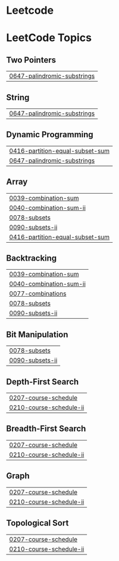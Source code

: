 # Leetcode
<!---LeetCode Topics Start-->
# LeetCode Topics
## Two Pointers
|  |
| ------- |
| [0647-palindromic-substrings](https://github.com/Pushpashri1010/Leetcode/tree/master/0647-palindromic-substrings) |
## String
|  |
| ------- |
| [0647-palindromic-substrings](https://github.com/Pushpashri1010/Leetcode/tree/master/0647-palindromic-substrings) |
## Dynamic Programming
|  |
| ------- |
| [0416-partition-equal-subset-sum](https://github.com/Pushpashri1010/Leetcode/tree/master/0416-partition-equal-subset-sum) |
| [0647-palindromic-substrings](https://github.com/Pushpashri1010/Leetcode/tree/master/0647-palindromic-substrings) |
## Array
|  |
| ------- |
| [0039-combination-sum](https://github.com/Pushpashri1010/Leetcode/tree/master/0039-combination-sum) |
| [0040-combination-sum-ii](https://github.com/Pushpashri1010/Leetcode/tree/master/0040-combination-sum-ii) |
| [0078-subsets](https://github.com/Pushpashri1010/Leetcode/tree/master/0078-subsets) |
| [0090-subsets-ii](https://github.com/Pushpashri1010/Leetcode/tree/master/0090-subsets-ii) |
| [0416-partition-equal-subset-sum](https://github.com/Pushpashri1010/Leetcode/tree/master/0416-partition-equal-subset-sum) |
## Backtracking
|  |
| ------- |
| [0039-combination-sum](https://github.com/Pushpashri1010/Leetcode/tree/master/0039-combination-sum) |
| [0040-combination-sum-ii](https://github.com/Pushpashri1010/Leetcode/tree/master/0040-combination-sum-ii) |
| [0077-combinations](https://github.com/Pushpashri1010/Leetcode/tree/master/0077-combinations) |
| [0078-subsets](https://github.com/Pushpashri1010/Leetcode/tree/master/0078-subsets) |
| [0090-subsets-ii](https://github.com/Pushpashri1010/Leetcode/tree/master/0090-subsets-ii) |
## Bit Manipulation
|  |
| ------- |
| [0078-subsets](https://github.com/Pushpashri1010/Leetcode/tree/master/0078-subsets) |
| [0090-subsets-ii](https://github.com/Pushpashri1010/Leetcode/tree/master/0090-subsets-ii) |
## Depth-First Search
|  |
| ------- |
| [0207-course-schedule](https://github.com/Pushpashri1010/Leetcode/tree/master/0207-course-schedule) |
| [0210-course-schedule-ii](https://github.com/Pushpashri1010/Leetcode/tree/master/0210-course-schedule-ii) |
## Breadth-First Search
|  |
| ------- |
| [0207-course-schedule](https://github.com/Pushpashri1010/Leetcode/tree/master/0207-course-schedule) |
| [0210-course-schedule-ii](https://github.com/Pushpashri1010/Leetcode/tree/master/0210-course-schedule-ii) |
## Graph
|  |
| ------- |
| [0207-course-schedule](https://github.com/Pushpashri1010/Leetcode/tree/master/0207-course-schedule) |
| [0210-course-schedule-ii](https://github.com/Pushpashri1010/Leetcode/tree/master/0210-course-schedule-ii) |
## Topological Sort
|  |
| ------- |
| [0207-course-schedule](https://github.com/Pushpashri1010/Leetcode/tree/master/0207-course-schedule) |
| [0210-course-schedule-ii](https://github.com/Pushpashri1010/Leetcode/tree/master/0210-course-schedule-ii) |
<!---LeetCode Topics End-->